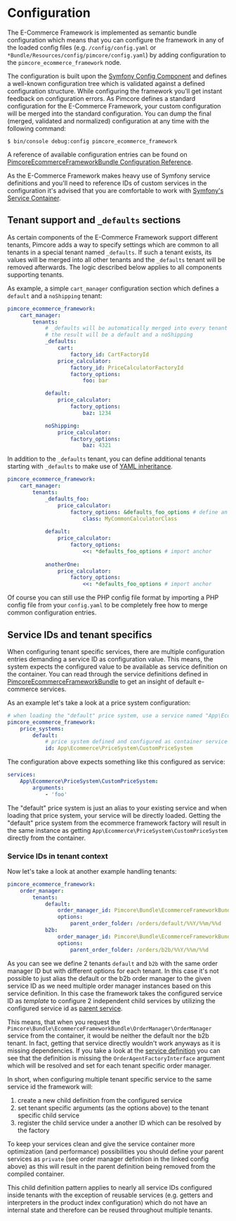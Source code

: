 # Configuration

The E-Commerce Framework is implemented as semantic bundle configuration which means that you can configure the framework
in any of the loaded config files (e.g. `/config/config.yaml` or `*Bundle/Resources/config/pimcore/config.yaml`) by
adding configuration to the `pimcore_ecommerce_framework` node.

The configuration is built upon the [Symfony Config Component](https://symfony.com/doc/current/components/config.html) and
defines a well-known configuration tree which is validated against a defined configuration structure. While configuring
the framework you'll get instant feedback on configuration errors. As Pimcore defines a standard configuration for the 
E-Commerce Framework, your custom configuration will be merged into the standard configuration. You can dump the final
(merged, validated and normalized) configuration at any time with the following command:

    $ bin/console debug:config pimcore_ecommerce_framework 
    
A reference of available configuration entries can be found on [PimcoreEcommerceFrameworkBundle Configuration Reference](./01_PimcoreEcommerceFrameworkBundle_Configuration_Reference.md).

As the E-Commerce Framework makes heavy use of Symfony service definitions and you'll need to reference IDs of custom
services in the configuration it's advised that you are comfortable to work with [Symfony's Service Container](https://symfony.com/doc/current/service_container.html#creating-configuring-services-in-the-container]). 

## Tenant support and `_defaults` sections

As certain components of the E-Commerce Framework support different tenants, Pimcore adds a way to specify settings
which are common to all tenants in a special tenant named `_defaults`. If such a tenant exists, its values will be merged
into all other tenants and the `_defaults` tenant will be removed afterwards. The logic described below applies to all 
components supporting tenants.

As example, a simple `cart_manager` configuration section which defines a `default` and a `noShipping` tenant:  

```yaml
pimcore_ecommerce_framework:
    cart_manager:
        tenants:
            # _defaults will be automatically merged into every tenant and removed afterwards
            # the result will be a default and a noShipping
            _defaults:
                cart:
                    factory_id: CartFactoryId
                price_calculator:
                    factory_id: PriceCalculatorFactoryId
                    factory_options:
                        foo: bar

            default:
                price_calculator:
                    factory_options:
                        baz: 1234

            noShipping:
                price_calculator:
                    factory_options:
                        baz: 4321
```

In addition to the `_defaults` tenant, you can define additional tenants starting with `_defaults` to make use
of [YAML inheritance](https://learnxinyminutes.com/docs/yaml/).

```yaml
pimcore_ecommerce_framework:
    cart_manager:
        tenants:
            _defaults_foo:
                price_calculator:
                    factory_options: &defaults_foo_options # define an anchor
                        class: MyCommonCalculatorClass
                        
            default:
                price_calculator:
                    factory_options:
                        <<: *defaults_foo_options # import anchor
            
            anotherOne:
                price_calculator:
                    factory_options:
                        <<: *defaults_foo_options # import anchor
```

Of course you can still use the PHP config file format by importing a PHP config file from your `config.yaml` to be
completely free how to merge common configuration entries.

## Service IDs and tenant specifics

When configuring tenant specific services, there are multiple configuration entries demanding a service ID as configuration
value. This means, the system expects the configured value to be available as service definition on the container. You can
read through the service definitions defined in [PimcoreEcommerceFrameworkBundle](https://github.com/pimcore/pimcore/tree/11.x/bundles/EcommerceFrameworkBundle/config)
to get an insight of default e-commerce services.

As an example let's take a look at a price system configuration:

```yaml
# when loading the "default" price system, use a service named "App\Ecommerce\PriceSystem\CustomPriceSystem" 
pimcore_ecommerce_framework:
    price_systems:
        default:
            # price system defined and configured as container service
            id: App\Ecommerce\PriceSystem\CustomPriceSystem
```

The configuration above expects something like this configured as service:

```yaml
services:
    App\Ecommerce\PriceSystem\CustomPriceSystem:
        arguments:
            - 'foo'
```

The "default" price system is just an alias to your existing service and when loading that price system, your service will
be directly loaded. Getting the "default" price system from the ecommerce framework factory will result in the same instance
as getting `App\Ecommerce\PriceSystem\CustomPriceSystem` directly from the container.


### Service IDs in tenant context

Now let's take a look at another example handling tenants:

```yaml
pimcore_ecommerce_framework:
    order_manager:
        tenants:
            default:
                order_manager_id: Pimcore\Bundle\EcommerceFrameworkBundle\OrderManager\OrderManager
                options:
                    parent_order_folder: /orders/default/%%Y/%%m/%%d
            b2b:
                order_manager_id: Pimcore\Bundle\EcommerceFrameworkBundle\OrderManager\OrderManager
                options:
                    parent_order_folder: /orders/b2b/%%Y/%%m/%%d 
```

As you can see we define 2 tenants `default` and `b2b` with the same order manager ID but with different options for
each tenant. In this case it's not possible to just alias the default or the b2b order manager to the given service ID as
we need multiple order manager instances based on this service definition. In this case the framework takes the configured
service ID as *template* to configure 2 independent child services by utilizing the configured service id as [parent service](https://symfony.com/doc/current/service_container/parent_services.html).

This means, that when you request the `Pimcore\Bundle\EcommerceFrameworkBundle\OrderManager\OrderManager` service from the
container, it would be neither the default nor the b2b tenant. In fact, getting that service directly wouldn't work anyways
as it is missing dependencies. If you take a look at the [service definition](https://github.com/pimcore/pimcore/tree/11.x/pimcore/lib/Pimcore/Bundle/EcommerceFrameworkBundle/Resources/config/order_manager.yaml)
you can see that the definition is missing the `OrderAgentFactoryInterface` argument which will be resolved and set for each
tenant specific order manager.

In short, when configuring multiple tenant specific service to the same service id the framework will:

1) create a new child definition from the configured service
2) set tenant specific arguments (as the options above) to the tenant specific child service
3) register the child service under a another ID which can be resolved by the factory

To keep your services clean and give the service container more optimization (and performance) possibilities you should 
define your parent services as `private` (see order manager definition in the linked config above) as this will result
in the parent definition being removed from the compiled container. 

This child definition pattern applies to nearly all service IDs configured inside tenants with the exception of reusable 
services (e.g. getters and interpreters in the product index configuration) which do not have an internal state and therefore
can be reused throughout multiple tenants.
